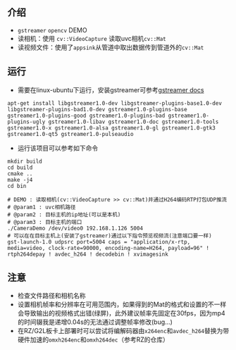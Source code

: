 ## 介绍
* `gstreamer` `opencv` DEMO
* 读相机：使用 `cv::VideoCapture` 读取uvc相机`cv::Mat`
* 读视频文件：使用了`appsink`从管道中取出数据传到管道外的`cv::Mat`

## 运行
* 需要在linux-ubuntu下运行，安装gstreamer可参考[gstreamer docs](https://gstreamer.freedesktop.org/documentation/installing/on-linux.html?gi-language=c)
```
apt-get install libgstreamer1.0-dev libgstreamer-plugins-base1.0-dev libgstreamer-plugins-bad1.0-dev gstreamer1.0-plugins-base gstreamer1.0-plugins-good gstreamer1.0-plugins-bad gstreamer1.0-plugins-ugly gstreamer1.0-libav gstreamer1.0-doc gstreamer1.0-tools gstreamer1.0-x gstreamer1.0-alsa gstreamer1.0-gl gstreamer1.0-gtk3 gstreamer1.0-qt5 gstreamer1.0-pulseaudio
```
* 运行该项目可以参考如下命令
```
mkdir build
cd build
cmake ..
make -j4
cd bin

# DEMO : 读取相机(cv::VideoCapture >> cv::Mat)并通过H264编码RTP打包UDP推流
# @param1 : uvc相机路径
# @param2 : 目标主机的ip地址(可以是本机)
# @param3 : 目标主机的端口
./CameraDemo /dev/video0 192.168.1.126 5004
# 可以在在目标主机上(安装了gstreamer)通过以下指令预览视频流(注意端口要一样)
gst-launch-1.0 udpsrc port=5004 caps = "application/x-rtp, media=video, clock-rate=90000, encoding-name=H264, payload=96" ! rtph264depay ! avdec_h264 ! decodebin ! xvimagesink
```

## 注意
* 检查文件路径和相机名称
* 设置相机帧率和分辨率在可用范围内，如果得到的Mat的格式和设置的不一样会导致输出的视频格式出错(绿屏)，此外建议帧率先固定在30fps，因为mp4的时间辍我是递增0.04s的无法通过调整帧率修改(bug...)
* 在RZ/G2L板卡上部署时可以尝试将编解码器由`x264enc`和`avdec_h264`替换为带硬件加速的`omxh264enc`和`omxh264dec`（参考RZ的仓库）


